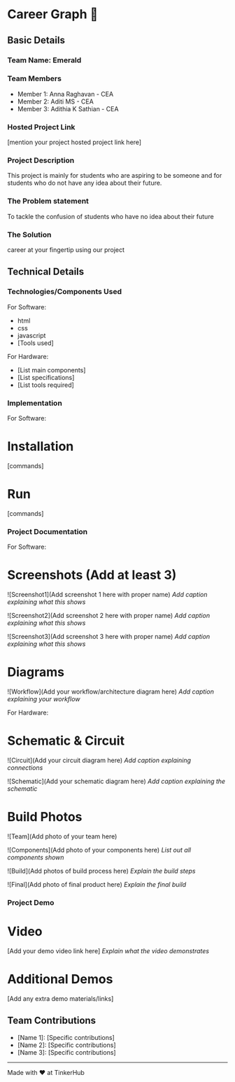 # Career Graph 🎯


## Basic Details
### Team Name: Emerald


### Team Members
- Member 1: Anna Raghavan - CEA
- Member 2: Aditi MS - CEA
- Member 3: Adithia K Sathian - CEA

### Hosted Project Link
[mention your project hosted project link here]

### Project Description
This project is mainly for students who are aspiring to be someone and for students who do not have any idea about their future. 

### The Problem statement
To tackle the confusion of students who have no idea about their future

### The Solution
career at your fingertip using our project

## Technical Details
### Technologies/Components Used
For Software:
- html
- css
- javascript
- [Tools used]

For Hardware:
- [List main components]
- [List specifications]
- [List tools required]

### Implementation
For Software:
# Installation
[commands]

# Run
[commands]

### Project Documentation
For Software:

# Screenshots (Add at least 3)
![Screenshot1](Add screenshot 1 here with proper name)
*Add caption explaining what this shows*

![Screenshot2](Add screenshot 2 here with proper name)
*Add caption explaining what this shows*

![Screenshot3](Add screenshot 3 here with proper name)
*Add caption explaining what this shows*

# Diagrams
![Workflow](Add your workflow/architecture diagram here)
*Add caption explaining your workflow*

For Hardware:

# Schematic & Circuit
![Circuit](Add your circuit diagram here)
*Add caption explaining connections*

![Schematic](Add your schematic diagram here)
*Add caption explaining the schematic*

# Build Photos
![Team](Add photo of your team here)


![Components](Add photo of your components here)
*List out all components shown*

![Build](Add photos of build process here)
*Explain the build steps*

![Final](Add photo of final product here)
*Explain the final build*

### Project Demo
# Video
[Add your demo video link here]
*Explain what the video demonstrates*

# Additional Demos
[Add any extra demo materials/links]

## Team Contributions
- [Name 1]: [Specific contributions]
- [Name 2]: [Specific contributions]
- [Name 3]: [Specific contributions]

---
Made with ❤️ at TinkerHub

